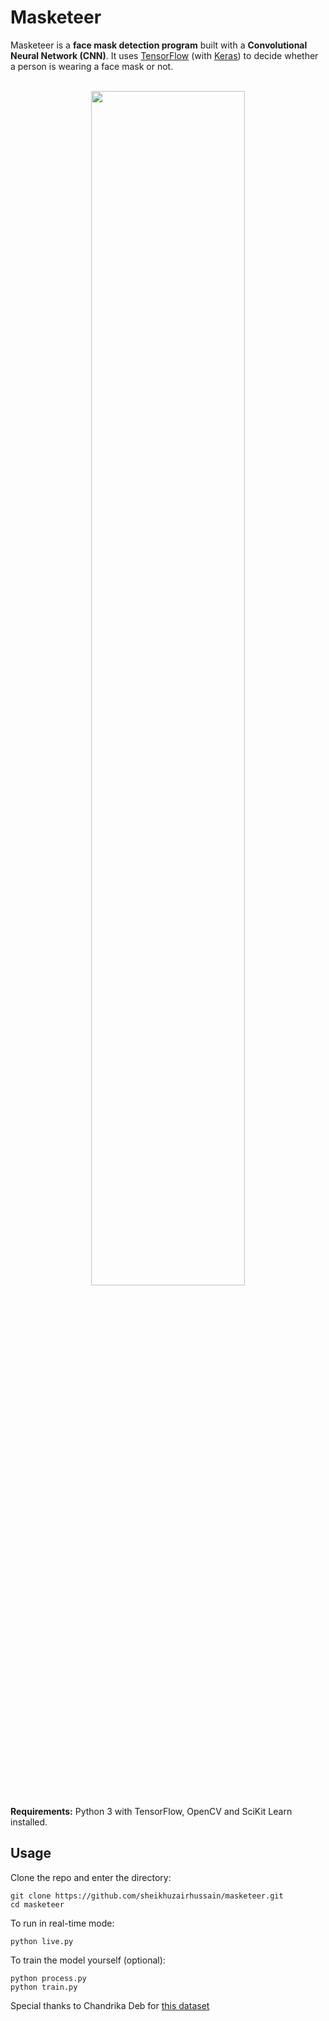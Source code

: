 
# Masketeer

Masketeer is a **face mask detection program** built with a  **Convolutional Neural Network (CNN)**. It uses [TensorFlow](https://www.tensorflow.org/) (with [Keras](https://keras.io/)) to decide whether a person is wearing a face mask or not.

<p align="center">
<br>
<img src="https://i.ibb.co/T1dH793/Screenshot-2.png" width="70%">
</p>

**Requirements:** Python 3 with TensorFlow, OpenCV and SciKit Learn installed.
## Usage
Clone the repo and enter the directory:
```
git clone https://github.com/sheikhuzairhussain/masketeer.git
cd masketeer
```
To run in real-time mode:
```
python live.py
```
To train the model yourself (optional):
```
python process.py
python train.py
```
Special thanks to Chandrika Deb for [this dataset](https://drive.google.com/drive/folders/1XDte2DL2Mf_hw4NsmGst7QtYoU7sMBVG)
